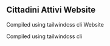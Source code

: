 ## Cittadini Attivi Website

Compiled using tailwindcss cli
Website

Compiled using tailwindcss cli

